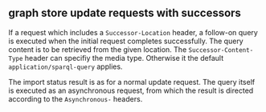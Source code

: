 ## graph store update requests with successors

If a request which includes a `Successor-Location` header,
a follow-on query is executed when the initial request completes successfully.
The query content is to be retrieved from the given location.
The `Successor-Content-Type` header can specifiy the media type.
Otherwise it the default `application/sparql-query` applies.

The import status result is as for a normal update request.
The query itself is executed as an asynchronous request, from
which the result is directed according to the `Asynchronous-` headers.

